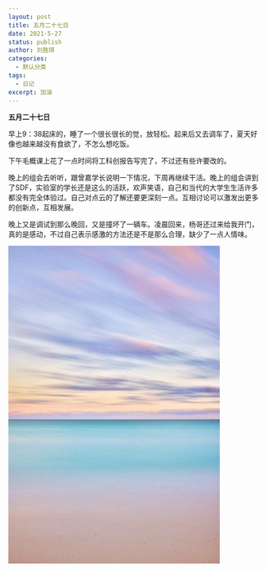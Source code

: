 ```yaml
---
layout: post
title: 五月二十七日
date: 2021-5-27
status: publish
author: 刘胜琪
categories: 
  - 默认分类
tags: 
  - 日记
excerpt: 加油
---
```


**五月二十七日**

早上9：38起床的，睡了一个很长很长的觉，放轻松。起来后又去调车了，夏天好像也越来越没有食欲了，不怎么想吃饭。



下午毛概课上花了一点时间将工科创报告写完了，不过还有些许要改的。



晚上的组会去听听，跟曾嘉学长说明一下情况，下周再继续干活。晚上的组会讲到了SDF，实验室的学长还是这么的活跃，欢声笑语，自己和当代的大学生生活许多都没有完全体验过。自己对点云的了解还要更深刻一点。互相讨论可以激发出更多的创新点，互相发展。



晚上又是调试到那么晚回，又是撞坏了一辆车。凌晨回来，杨哥还过来给我开门，真的是感动，不过自己表示感激的方法还是不是那么合理，缺少了一点人情味。

![](../myimages/20210527.jpg)
